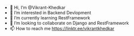 - 👋 Hi, I’m @Vikrant-Khedkar
- 👀 I’m interested in Backend Devlopment
- 🌱 I’m currently learning RestFramework
- 💞️ I’m looking to collaborate on Django and RestFramework
- 📫 How to reach me https://linktr.ee/vikrantkhedkar

<!---
Vikrant-Khedkar/Vikrant-Khedkar is a ✨ special ✨ repository because its `README.md` (this file) appears on your GitHub profile.
You can click the Preview link to take a look at your changes.
--->
